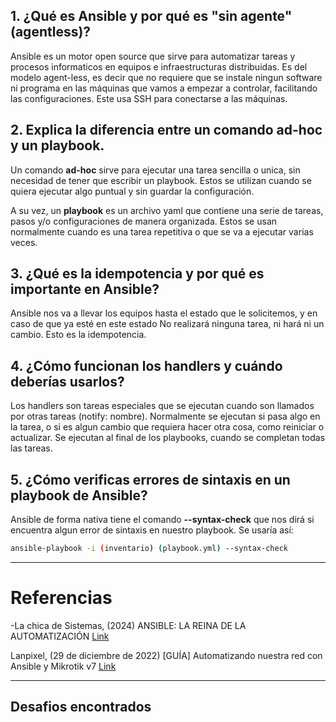 ## 1. ¿Qué es Ansible y por qué es "sin agente" (agentless)? 

Ansible es un motor open source que sirve para automatizar tareas y procesos informaticos en equipos e infraestructuras distribuidas.
Es del modelo agent-less, es decir que no requiere que se instale ningun software ni programa en las máquinas
que vamos a empezar a controlar, facilitando las configuraciones. Este usa SSH para conectarse a las máquinas.  

## 2. Explica la diferencia entre un comando ad-hoc y un playbook. 

Un comando **ad-hoc** sirve para ejecutar una tarea sencilla o unica, sin necesidad de tener que escribir un playbook.
Estos se utilizan cuando se quiera ejecutar algo puntual y sin guardar la configuración.  

A su vez, un **playbook** es un archivo yaml que contiene una serie de tareas, pasos y/o configuraciones de manera organizada.
Estos se usan normalmente cuando es una tarea repetitiva o que se va a ejecutar varias veces.  
  

## 3. ¿Qué es la idempotencia y por qué es importante en Ansible? 

Ansible nos va a llevar los equipos hasta el estado que le solicitemos, y en caso de que ya esté en este estado
No realizará ninguna tarea, ni hará ni un cambio. Esto es la idempotencia.  
  

## 4. ¿Cómo funcionan los handlers y cuándo deberías usarlos? 

Los handlers son tareas especiales que se ejecutan cuando son llamados por otras tareas (notify: nombre).
Normalmente se ejecutan si pasa algo en la tarea, o si es algun cambio que requiera hacer otra cosa, como reiniciar o actualizar.
Se ejecutan al final de los playbooks, cuando se completan todas las tareas.  
   
 
## 5. ¿Cómo verificas errores de sintaxis en un playbook de Ansible? 

Ansible de forma nativa tiene el comando **--syntax-check** que nos dirá si encuentra algun error de sintaxis en nuestro playbook.
Se usaría así:

```bash
ansible-playbook -i (inventario) (playbook.yml) --syntax-check
```  
  

***

# Referencias
-La chica de Sistemas, (2024) ANSIBLE: LA REINA DE LA AUTOMATIZACIÓN
[Link](https://www.youtube.com/watch?v=yB7oWJbMd3A)

Lanpixel, (29 de diciembre de 2022) [GUÍA] Automatizando nuestra red con Ansible y Mikrotik v7
[Link](https://lanpixel.com/blog/guia-automatizando-nuestra-red-con-ansible-y-mikrotik-v7/#Idempotencia_en_Ansible)

***

## Desafios encontrados





